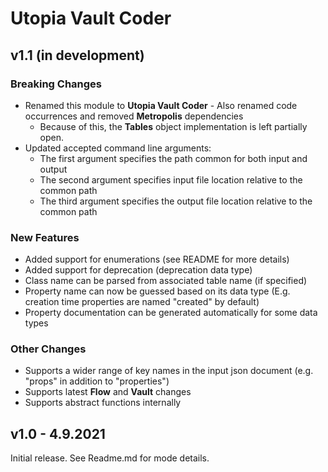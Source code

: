 # Utopia Vault Coder

## v1.1 (in development)
### Breaking Changes
- Renamed this module to **Utopia Vault Coder** - Also renamed code occurrences and removed **Metropolis** dependencies
  - Because of this, the **Tables** object implementation is left partially open.
- Updated accepted command line arguments:
  - The first argument specifies the path common for both input and output
  - The second argument specifies input file location relative to the common path
  - The third argument specifies the output file location relative to the common path
### New Features
- Added support for enumerations (see README for more details)
- Added support for deprecation (deprecation data type)
- Class name can be parsed from associated table name (if specified)
- Property name can now be guessed based on its data type (E.g. creation time properties are named "created" by default)
- Property documentation can be generated automatically for some data types
### Other Changes
- Supports a wider range of key names in the input json document (e.g. "props" in addition to "properties")
- Supports latest **Flow** and **Vault** changes
- Supports abstract functions internally

## v1.0 - 4.9.2021
Initial release. See Readme.md for mode details.